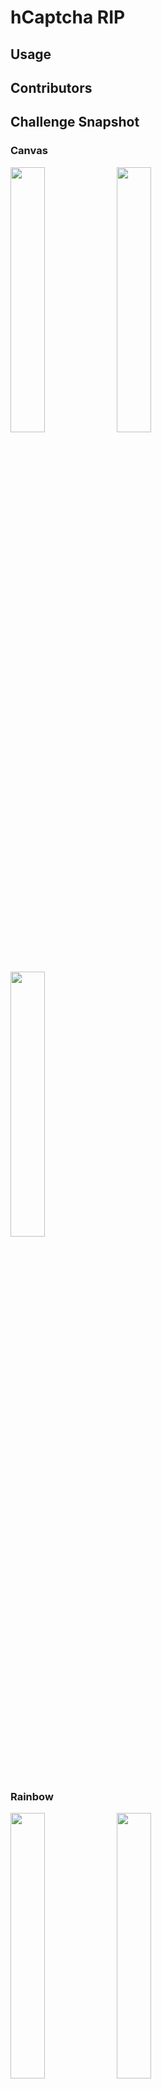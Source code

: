 # hCaptcha RIP

## Usage

## Contributors

## Challenge Snapshot

### Canvas

<img width="33%" src="https://user-images.githubusercontent.com/62018067/225252312-8c9ecf27-719b-425b-9fa9-7caa38178205.png"></div>
<img width="33%" src="https://user-images.githubusercontent.com/62018067/225252455-1ae50459-6ef1-4a5c-a8e2-336ac4feb2ba.png"></div>
<img width="33%" src="https://user-images.githubusercontent.com/62018067/225254419-397b8124-f515-4b3f-ba34-56054a4dba26.png"></div>

### Rainbow

<img width="33%" src="https://user-images.githubusercontent.com/62018067/225254021-6e5f8059-d1a4-4b4f-8027-817ed3d1329c.png"></div>
<img width="33%" src="https://user-images.githubusercontent.com/62018067/225254050-532c8efd-e209-4073-a9b9-1f6433f1c3d3.png"></div>
<img width="33%" src="https://user-images.githubusercontent.com/62018067/225254118-4ae50855-ee74-4ffa-9596-b911072ce011.png"></div>

## Dataset

1. [Download Link - Canvas](https://github.com/captcha-challenger/hcaptcha-whistleblower/releases/tag/canvas-challenge) 
2. [Download Link - Rainbow](https://github.com/captcha-challenger/hcaptcha-whistleblower/releases/tag/rainbow-challenge)

### Canvas

![image](https://user-images.githubusercontent.com/62018067/225251555-48992f14-8904-4953-9bf1-769ad2b9f800.png)

### Rainbow

![image](https://user-images.githubusercontent.com/62018067/225253958-4f9ae166-a122-4d37-9063-3867e3f8b47a.png)
